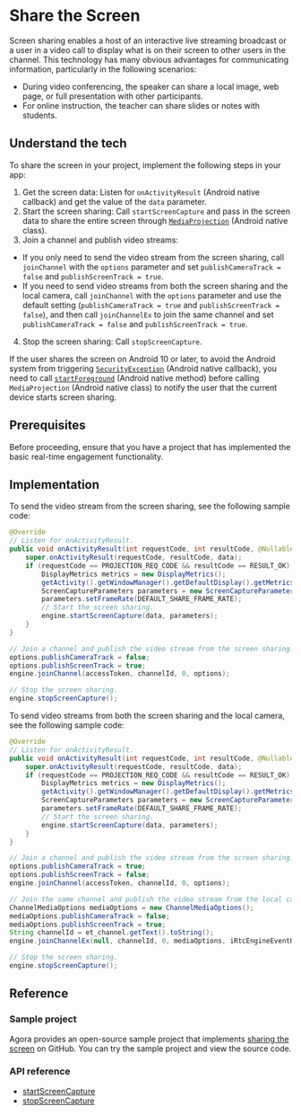 # Share the Screen

Screen sharing enables a host of an interactive live streaming broadcast or a user in a video call to display what is on their screen to other users in the channel. This technology has many obvious advantages for communicating information, particularly in the following scenarios:

- During video conferencing, the speaker can share a local image, web page, or full presentation with other participants.
- For online instruction, the teacher can share slides or notes with students.

## Understand the tech

To share the screen in your project, implement the following steps in your app:

1. Get the screen data: Listen for `onActivityResult` (Android native callback) and get the value of the `data` parameter.
2. Start the screen sharing: Call `startScreenCapture` and pass in the screen data to share the entire screen through [`MediaProjection`](https://developer.android.google.cn/reference/android/media/projection/MediaProjection) (Android native class).
3. Join a channel and publish video streams:
 - If you only need to send the video stream from the screen sharing, call `joinChannel` with the `options` parameter and set `publishCameraTrack = false` and `publishScreenTrack = true`.
 - If you need to send video streams from both the screen sharing and the local camera, call `joinChannel` with the `options` parameter and use the default setting (`publishCameraTrack = true` and `publishScreenTrack = false`), and then call `joinChannelEx` to join the same channel and set `publishCameraTrack = false` and `publishScreenTrack = true`.
4. Stop the screen sharing: Call `stopScreenCapture`.

<div class="alert note">If the user shares the screen on Android 10 or later, to avoid the Android system from triggering <a href="https://developer.android.google.cn/reference/java/lang/SecurityException?hl=en"><code>SecurityException</code></a > (Android native callback), you need to call <a href="https://developer.android.google.cn/guide/components/foreground-services?hl=en#start"><code>startForeground</code></a > (Android native method) before calling <code>MediaProjection</code> (Android native class) to notify the user that the current device starts screen sharing.</div>

## Prerequisites

Before proceeding, ensure that you have a project that has implemented the basic real-time engagement functionality.

## Implementation

To send the video stream from the screen sharing, see the following sample code:

```java
@Override
// Listen for onActivityResult.
public void onActivityResult(int requestCode, int resultCode, @Nullable Intent data) {
    super.onActivityResult(requestCode, resultCode, data);
    if (requestCode == PROJECTION_REQ_CODE && resultCode == RESULT_OK) {
        DisplayMetrics metrics = new DisplayMetrics();
        getActivity().getWindowManager().getDefaultDisplay().getMetrics(metrics);
        ScreenCaptureParameters parameters = new ScreenCaptureParameters();
        parameters.setFrameRate(DEFAULT_SHARE_FRAME_RATE);
        // Start the screen sharing.
        engine.startScreenCapture(data, parameters);
    }
}

// Join a channel and publish the video stream from the screen sharing.
options.publishCameraTrack = false;
options.publishScreenTrack = true;
engine.joinChannel(accessToken, channelId, 0, options);

// Stop the screen sharing.
engine.stopScreenCapture();
```

To send video streams from both the screen sharing and the local camera, see the following sample code:

```java
@Override
// Listen for onActivityResult.
public void onActivityResult(int requestCode, int resultCode, @Nullable Intent data) {
    super.onActivityResult(requestCode, resultCode, data);
    if (requestCode == PROJECTION_REQ_CODE && resultCode == RESULT_OK) {
        DisplayMetrics metrics = new DisplayMetrics();
        getActivity().getWindowManager().getDefaultDisplay().getMetrics(metrics);
        ScreenCaptureParameters parameters = new ScreenCaptureParameters();
        parameters.setFrameRate(DEFAULT_SHARE_FRAME_RATE);
        // Start the screen sharing.
        engine.startScreenCapture(data, parameters);
    }
}

// Join a channel and publish the video stream from the screen sharing.
options.publishCameraTrack = true;
options.publishScreenTrack = false;
engine.joinChannel(accessToken, channelId, 0, options);

// Join the same channel and publish the video stream from the local camera.
ChannelMediaOptions mediaOptions = new ChannelMediaOptions();
mediaOptions.publishCameraTrack = false;
mediaOptions.publishScreenTrack = true;
String channelId = et_channel.getText().toString();
engine.joinChannelEx(null, channelId, 0, mediaOptions, iRtcEngineEventHandler, rtcConnection2);

// Stop the screen sharing.
engine.stopScreenCapture();
```

## Reference

### Sample project

Agora provides an open-source sample project that implements [sharing the screen](https://github.com/AgoraIO/API-Examples/blob/dev/3.6.200/Android/APIExample/app/src/main/java/io/agora/api/example/examples/advanced/SwitchCameraScreenShare.java) on GitHub. You can try the sample project and view the source code.

### API reference

- [startScreenCapture](https://docs-preview.agoralab.co/cn/trinity/API%20Reference/java_high_level/classio_1_1agora_1_1rtc2_1_1_rtc_engine.html#a16a83b985493c445408da46ab7f01258)
- [stopScreenCapture](https://docs-preview.agoralab.co/cn/trinity/API%20Reference/java_high_level/classio_1_1agora_1_1rtc2_1_1_rtc_engine.html#aaa8a6ef8909cebd023c5c229d35fb472)